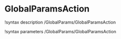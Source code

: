 <!-- MOOSE Documentation Stub: Remove this when content is added. -->

# GlobalParamsAction

!syntax description /GlobalParams/GlobalParamsAction

!syntax parameters /GlobalParams/GlobalParamsAction
